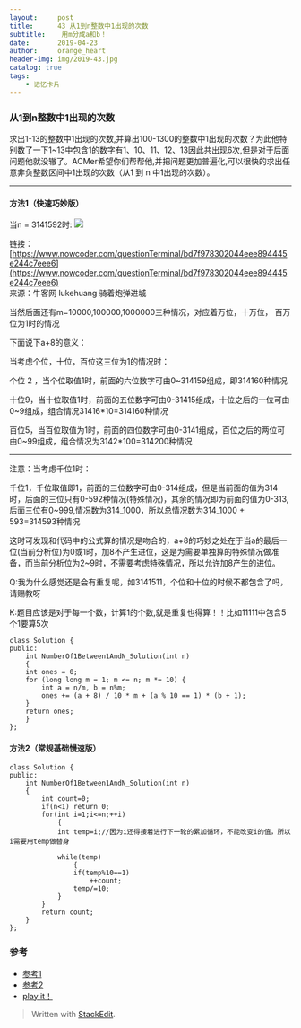 ```yaml
---
layout:     post
title:      43 从1到n整数中1出现的次数
subtitle:    用m分成a和b！
date:       2019-04-23
author:     orange_heart
header-img: img/2019-43.jpg
catalog: true
tags:
    - 记忆卡片
---
```


### 从1到n整数中1出现的次数

求出1-13的整数中1出现的次数,并算出100-1300的整数中1出现的次数？为此他特别数了一下1~13中包含1的数字有1、10、11、12、13因此共出现6次,但是对于后面问题他就没辙了。ACMer希望你们帮帮他,并把问题更加普遍化,可以很快的求出任意非负整数区间中1出现的次数（从1 到 n 中1出现的次数）。


-------
#### 方法1（快速巧妙版）

当n = 3141592时:
![](https://img-blog.csdnimg.cn/20190726112418977.jpg?x-oss-process=image/watermark,type_ZmFuZ3poZW5naGVpdGk,shadow_10,text_aHR0cHM6Ly9ibG9nLmNzZG4ubmV0L2F5ZG92ZTIwMTc=,size_16,color_FFFFFF,t_70)

链接：[https://www.nowcoder.com/questionTerminal/bd7f978302044eee894445e244c7eee6](https://www.nowcoder.com/questionTerminal/bd7f978302044eee894445e244c7eee6)  
来源：牛客网  lukehuang 骑着炮弹进城
  

当然后面还有m=10000,100000,1000000三种情况，对应着万位，十万位， 百万位为1时的情况

下面说下a+8的意义：

当考虑个位，十位，百位这三位为1的情况时：

个位 2 ，当个位取值1时，前面的六位数字可由0~314159组成，即314160种情况

十位9，当十位取值1时，前面的五位数字可由0-31415组成，十位之后的一位可由0~9组成，组合情况31416*10=314160种情况

百位5，当百位取值为1时，前面的四位数字可由0-3141组成，百位之后的两位可由0~99组成，组合情况为3142*100=314200种情况


---------------

 
  

注意：当考虑千位1时：

千位1，千位取值即1，前面的三位数字可由0-314组成，但是当前面的值为314时，后面的三位只有0-592种情况(特殊情况)，其余的情况即为前面的值为0-313,后面三位有0~999,情况数为314_1000，所以总情况数为314_1000 + 593=314593种情况

这时可发现和代码中的公式算的情况是吻合的，a+8的巧妙之处在于当a的最后一位(当前分析位)为0或1时，加8不产生进位，这是为需要单独算的特殊情况做准备，而当前分析位为2~9时，不需要考虑特殊情况，所以允许加8产生的进位。

  

Q:我为什么感觉还是会有重复呢，如3141511，个位和十位的时候不都包含了吗，请赐教呀

K:题目应该是对于每一个数，计算1的个数,就是重复也得算！！比如11111中包含5个1要算5次

```objk
class Solution {
public:
    int NumberOf1Between1AndN_Solution(int n)
    {
    int ones = 0;
    for (long long m = 1; m <= n; m *= 10) {
        int a = n/m, b = n%m;
        ones += (a + 8) / 10 * m + (a % 10 == 1) * (b + 1);
    }
    return ones;
    }
};
```


#### 方法2（常规基础慢速版）

```objk
class Solution {
public:
    int NumberOf1Between1AndN_Solution(int n)
    {
        int count=0;
        if(n<1) return 0;
        for(int i=1;i<=n;++i)
            {
            int temp=i;//因为i还得接着进行下一轮的累加循环，不能改变i的值，所以i需要用temp做替身  
            
            while(temp)
                {
                if(temp%10==1)
                    ++count;
                temp/=10;
            }
        }
        return count;
    }
};
```

### 参考

- [参考1](https://github.com/zhedahht/CodingInterviewChinese2)
- [参考2](https://github.com/gatieme/CodingInterviews)
- [play it！](https://www.nowcoder.com/practice/bd7f978302044eee894445e244c7eee6?tpId=13&tqId=11184&rp=2&ru=/ta/coding-interviews&qru=/ta/coding-interviews/question-ranking&tPage=2)
> Written with [StackEdit](https://stackedit.io/).

<head>
    <script src="https://cdn.mathjax.org/mathjax/latest/MathJax.js?config=TeX-AMS-MML_HTMLorMML" type="text/javascript"></script>
    <script type="text/x-mathjax-config">
        MathJax.Hub.Config({
            tex2jax: {
            skipTags: ['script', 'noscript', 'style', 'textarea', 'pre'],
            inlineMath: [['$','$']]
            }
        });
    </script>
</head>
<!--stackedit_data:
eyJoaXN0b3J5IjpbNDUzMTM2ODI1LC0zMzMzODAyNzksODQ5Nj
g4NDYwLC0xMDU0NjcyODY5LC0xNzc4MTMxMjM2XX0=
-->